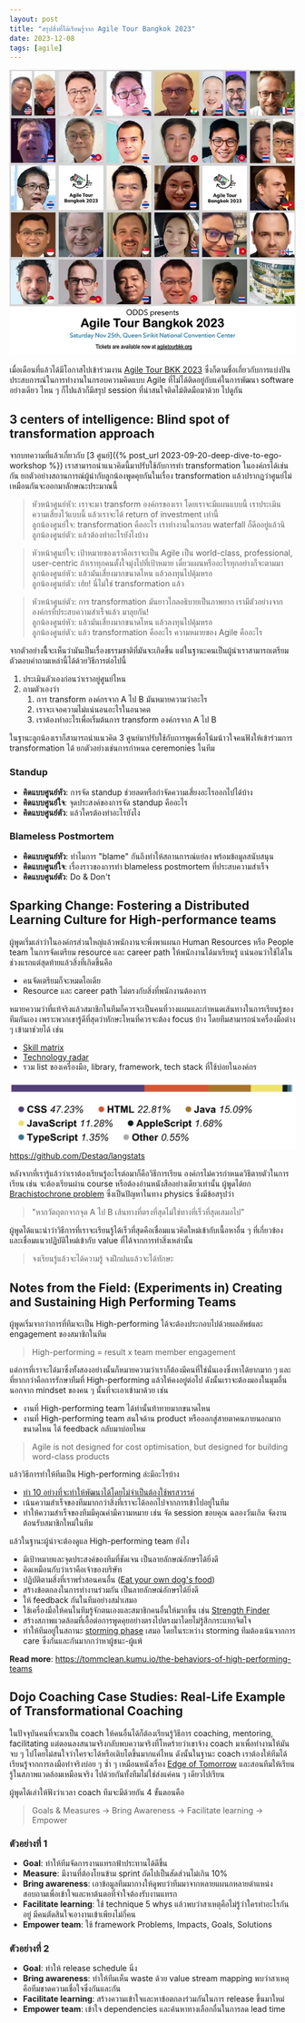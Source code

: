 ```yaml
---
layout: post
title: "สรุปสิ่งที่ได้เรียนรู้จาก Agile Tour Bangkok 2023"
date: 2023-12-08
tags: [agile]
---
```


![Agile Tour BKK 2023](/assets/2023-12-18-agile-tour-bkk.webp)

เมื่อเดือนที่แล้วได้มีโอกาสไปเข้าร่วมงาน [Agile Tour BKK 2023](https://www.agiletourbkk.org/) ซึ่งก็ตามชื่อเกี่ยวกับการแบ่งปันประสบการณ์ในการทำงานในกรอบความคิดแบบ Agile ที่ไม่ได้ติดอยู่กับแค่ในการพัฒนา software อย่างเดียว ไหน ๆ ก็ไปแล้วก็มีสรุป session ที่น่าสนใจติดไม้ติดมือมาด้วย ไปดูกัน

## 3 centers of intelligence: Blind spot of transformation approach
จากบทความที่แล้วเกี่ยวกับ [3 ศูนย์]({% post_url 2023-09-20-deep-dive-to-ego-workshop %}) เราสามารถนำแนวคิดนี้มาปรับใช้กับการทำ transformation ในองค์กรได้เช่นกัน ยกตัวอย่างสถานการณ์ผู้นำกับลูกน้องพูดคุยกันในเรื่อง transformation แล้วปรากฏว่าศูนย์ไม่เหมือนกันจะออกมาลักษณะประมาณนี้

> หัวหน้าศูนย์หัว: เราจะมา transform องค์กรของเรา โดยเราจะมีแผนแบบนี้ เราประเมินความเสี่ยงไว้แบบนี้ แล้วเราจะได้ return of investment เท่านี้  
> ลูกน้องศูนย์ใจ: transformation คืออะไร เราทำงานในกรอบ waterfall ก็ดีออยู่แล้วนิ  
> ลูกน้องศูนย์ตัว: แล้วต้องทำอะไรยังไงบ้าง

> หัวหน้าศูนย์ใจ: เป้าหมายของเราคือเราจะเป็น Agile เป็น world-class, professional, user-centric ถ้าเราทุกคนตั้งใจมุ่งไปที่เป้าหมาย เดี๋ยวแผนหรืออะไรทุกอย่างก็จะตามมา  
> ลูกน้องศูนย์หัว: แล้วมันเสี่ยงมากขนาดไหน แล้วลงทุนไปคุ้มหรอ  
> ลูกน้องศูนย์ตัว: เฮ้ย! นี่ไม่ใช่ transformation แล้ว

> หัวหน้าศูนย์ตัว: การ transformation มันยาวไกลอธิบายเป็นภาพยาก เรามีตัวอย่างจากองค์กรที่ประสบความสำเร็จแล้ว มาลุยกัน!  
> ลูกน้องศูนย์หัว: แล้วมันเสี่ยงมากขนาดไหน แล้วลงทุนไปคุ้มหรอ  
> ลูกน้องศูนย์ตัว: แล้ว transformation คืออะไร ความหมายของ Agile คืออะไร

จากตัวอย่างนีี้จะเห็นว่ามันเป็นเรื่องธรรมชาติที่มันจะเกิดขึ้น แต่ในฐานะคนเป็นผู้นำเราสามารถเตรียมตัวตอบคำถามเหล่านี้ได้ด้วยวิธีการต่อไปนี้

1. ประเมินตัวเองก่อนว่าเราอยู่ศูนย์ไหน
2. ถามตัวเองว่า
   1. การ transform องค์กรจาก A ไป B มันหมายความว่าอะไร
   2. เราจะเจอความไม่แน่นอนอะไรในอนาคต
   3. เราต้องทำอะไรเพื่อเริ่มต้นการ transform องค์กรจาก A ไป B

ในฐานะลูกน้องเราก็สามารถนำแนวคิด 3 ศูนย์มาปรับใช้กับการพูดเพื่อโน้มน้าวใจคนฟังให้เข้าร่วมการ transformation ได้ ยกตัวอย่างเช่นการกำหนด ceremonies ในทีม

### Standup
- **คิดแบบศูนย์หัว**: การจัด standup ช่วยลดหรือกำจัดความเสี่ยงอะไรออกไปได้บ้าง  
- **คิดแบบศูนย์ใจ**: จุดประสงค์ของการจัด standup คืออะไร
- **คิดแบบศูนย์ตัว**: แล้วใครต้องทำอะไรยังไง

### Blameless Postmortem
- **คิดแบบศูนย์หัว**: ทำไมการ "blame" กันถึงทำให้สถานการณ์แย่ลง พร้อมข้อมูลสนับสนุน
- **คิดแบบศูนย์ใจ**: เรื่องราวของการทำ blameless postmortem ที่ประสบความสำเร็จ
- **คิดแบบศูนย์ตัว**: Do & Don't

## Sparking Change: Fostering a Distributed Learning Culture for High-performance teams
ผู้พูดเริ่มเล่าว่าในองค์กรส่วนใหญ่แล้วพนักงานจะพึ่งพาแผนก Human Resources หรือ People team ในการจัดเตรียม resource และ career path ให้พนักงานได้มาเรียนรู้ แน่นอนว่าใช้ได้ในช่วงแรกแต่สุดท้ายแล้วสิ่งที่เกิดขึ้นคือ

- คนจัดเตรียมก็จะหมดไอเดีย
- Resource และ career path ไม่ตรงกับสิ่งที่พนักงานต้องการ

หมายความว่าที่แท้จริงแล้วสมาชิกในทีมก็ควรจะเป็นคนที่วางแผนและกำหนดเส้นทางในการเรียนรู้ของทีมกันเอง เพราะพวกเขารู้ดีที่สุดว่าทักษะไหนที่ควรจะต้อง focus บ้าง โดยทีมสามารถนำเครื่องมือต่าง ๆ เข้ามาช่วยได้ เช่น

- [Skill matrix](https://www.rewo.io/skills-matrix-for-manufacturing/)
- [Technology radar](https://www.thoughtworks.com/radar)
- รวม list ของเครื่องมือ, library, framework, tech stack ที่ใช้บ่อยในองค์กร

![GitHub langstats](/assets/2023-12-18-github-lang-stats.png)
<https://github.com/Destaq/langstats>

หลังจากที่เรารู้แล้วว่าเราต้องเรียนรู้อะไรต่อมาก็คือวิธีการเรียน องค์กรไม่ควรกำหนดวิธีตายตัวในการเรียน เช่น จะต้องเรียนผ่าน course หรือต้องอ่านหนังสืออย่างเดียวเท่านั้น ผู้พูดได้ยก [Brachistochrone problem](https://en.wikipedia.org/wiki/Brachistochrone_curve) ซึ่งเป็นปัญหาในทาง physics ซึ่งมีข้อสรุปว่า 

> "หากวัตถุตกจากจุด A ไป B เส้นทางที่ตรงที่สุดไม่ใช่ทางที่เร็วที่สุดเสมอไป"

ผู้พูดได้แนะนำว่าวิธีการที่เราจะเรียนรู้ได้เร็วที่สุดคือเชื่อมแนวคิดใหม่เข้ากับเนื้อหาอื่น ๆ ที่เกี่ยวข้อง และเชื่อมแนวปฏิบัติใหม่เข้ากับ value ที่ได้จากการทำสิ่งเหล่านั้น

> จงเรียนรู้แล้วจะได้ความรู้ จงฝึกฝนแล้วจะได้ทักษะ

## Notes from the Field: (Experiments in) Creating and Sustaining High Performing Teams
ผู้พูดเริ่มจากว่าการที่ทีมจะเป็น High-performing ได้จะต้องประกอบไปด้วยผลลัพธ์และ engagement ของสมาชิกในทีม

> High-performing = result x team member engagement

แต่การที่เราจะได้มาซึ่งทั้งสองอย่างนั้นก็หมายความว่าเราก็ต้องมีคนที่ใช่นั่นเองซึ่งหาได้ยากมาก ๆ และที่ยากกว่าคือการรักษาทีมที่ High-performing แล้วให้คงอยู่ต่อไป ดังนั้นเราจะต้องมองในมุมอื่นนอกจาก mindset ของคน ๆ นั้นที่จะเอาเข้ามาด้วย เช่น

- งานที่ High-performing team ได้ทำนั้นท้าทายมากขนาดไหน
- งานที่ High-performing team สนใจด้าน product หรือออกสู่สายตาคนภายนอกมากขนาดไหน ได้ feedback กลับมาบ่อยไหม

> Agile is not designed for cost optimisation, but designed for building word-class products

แล้ววิธีการทำให้ทีมเป็น High-performing ล่ะมีอะไรบ้าง
- [ทำ 10 อย่างที่จะทำให้พัฒนาได้โดยไม่จำเป็นต้องใช้พรสวรรค์](https://economics.virginia.edu/10-things-require-zero-talent)
- เน้นความสำเร็จของทีมมากกว่าสิ่งที่เราจะได้ออกไปจากการเข้าไปอยู่ในทีม
- ทำให้ความสำเร็จของทีมมีคุณค่ามีความหมาย เช่น จัด session ขอบคุณ ฉลองวันเกิด จัดงานต้อนรับสมาชิกใหม่ในทีม

แล้วในฐานะผู้นำจะต้องดูแล High-performing team ยังไง
- มีเป้าหมายและจุดประสงค์ของทีมที่ชัดเจน เป็นลายลักษณ์อักษรได้ยิ่งดี
- คิดเหมือนกับว่าเราคือเจ้าของบริษัท
- ปฏิบัติตามสิ่งที่เราพร่ำสอนคนอื่น ([Eat your own dog's food](https://en.wikipedia.org/wiki/Eating_your_own_dog_food))
- สร้างข้อตกลงในการทำงานร่วมกัน เป็นลายลักษณ์อักษรได้ยิ่งดี
- ให้ feedback กันในทีมอย่างสม่ำเสมอ
- ใช้เครื่องมือให้คนในทีมรู้จักตนเองและสมาชิกคนอื่นให้มากขึ้น เช่น [Strength Finder](https://priwziest.medium.com/clifton-strengths-finder-%E0%B9%81%E0%B8%9A%E0%B8%9A%E0%B8%97%E0%B8%94%E0%B8%AA%E0%B8%AD%E0%B8%9A%E0%B8%AB%E0%B8%B2%E0%B8%88%E0%B8%B8%E0%B8%94%E0%B9%81%E0%B8%82%E0%B9%87%E0%B8%87-%E0%B8%97%E0%B8%B5%E0%B9%88%E0%B8%97%E0%B8%B3%E0%B9%83%E0%B8%AB%E0%B9%89%E0%B9%80%E0%B8%A3%E0%B8%B2%E0%B9%80%E0%B8%9B%E0%B9%87%E0%B8%99%E0%B8%84%E0%B8%99%E0%B8%AA%E0%B8%B2%E0%B8%A2%E0%B8%AA%E0%B8%B5%E0%B8%A1%E0%B9%88%E0%B8%A7%E0%B8%87-b37e2e136cba)
- สร้างสภาพแวดล้อมที่เอื้อต่อการพูดคุยอย่างตรงไปตรงมาโดยไม่รู้สึกกระแทกจิตใจ
- ทำให้ทีมอยู่ในสถานะ [storming phase](https://en.wikipedia.org/wiki/Tuckman%27s_stages_of_group_development) เสมอ โดยในระหว่าง storming ทีมต้องเน้นจากการ care ซึ่งกันและกันมากกว่าหาผู้ชนะ-ผู้แพ้

**Read more**: <https://tommclean.kumu.io/the-behaviors-of-high-performing-teams>

## Dojo Coaching Case Studies: Real-Life Example of Transformational Coaching
ในปัจจุบันคนที่จะมาเป็น coach ให้คนอื่นได้ก็ต้องเรียนรู้วิธีการ coaching, mentoring, facilitating แต่ตอนลงสนามจริงกลับพบความจริงที่โหดร้ายว่าเขาจ้าง coach มาเพื่อทำงานให้มันจบ ๆ ไปโดยไม่สนใจว่าใครจะได้หรือเติบโตขึ้นมากแค่ไหน ดังนั้นในฐานะ coach เราต้องให้ทีมได้เรียนรู้จากการลงมือทำจริงบ่อย ๆ ซ้ำ ๆ เหมือนหนังเรื่อง [Edge of Tomorrow](https://www.imdb.com/title/tt1631867/) และสอนทีมให้เรียนรู้ในสภาพแวดล้อมเหมือนจริง ไปด้วยกันทั้งทีมไม่ใช่ส่งแค่คน ๆ เดียวไปเรียน  

ผู้พูดได้เล่าให้ฟังว่าเวลา coach ทีมจะมีด้วยกัน 4 ขั้นตอนคือ
> Goals & Measures -> Bring Awareness -> Facilitate learning -> Empower

### ตัวอย่างที่ 1
- **Goal**: ทำให้ทีมจัดการงานแทรกฟ้าประทานได้ดีขึ้น
- **Measure**: มีงานที่ต้องโยนข้าม sprint ถัดไปเป็นสัดส่วนไม่เกิน 10%
- **Bring awareness**: เอาข้อมูลทีมมากางให้ดูพบว่าทีมมาจากหลายแผนกหลายตำแหน่ง สอบถามเพื่อเข้าใจและหาต้นตอที่จำใจต้องรับงานแทรก
- **Facilitate learning**: ใช้ technique 5 whys แล้วพบว่าสาเหตุคือไม่รู้ว่าใครทำอะไรกันอยู่ มีคนตัดสินใจเอางานเข้าเพียงไม่กี่คน
- **Empower team**: ใช้ framework Problems, Impacts, Goals, Solutions

### ตัวอย่างที่ 2
- **Goal**: ทำให้ release schedule นิ่ง
- **Bring awareness**: ทำให้ทีมเห็น waste ด้วย value stream mapping พบว่าสาเหตุคือทีมขาดความเชื่อใจซึ่งกันและกัน
- **Facilitate learning**: สร้างความเข้าใจและหาข้อตกลงร่วมกันในการ release ขึ้นมาใหม่
- **Empower team**: เข้าใจ dependencies และค้นหาทางเลือกอื่นในการลด lead time
